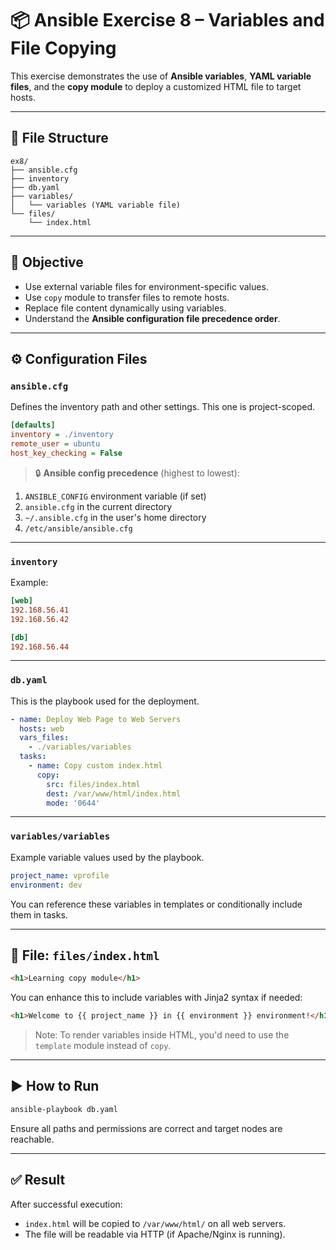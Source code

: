 # 📦 Ansible Exercise 8 – Variables and File Copying

This exercise demonstrates the use of **Ansible variables**, **YAML variable files**, and the **copy module** to deploy a customized HTML file to target hosts.

---

## 📁 File Structure

```
ex8/
├── ansible.cfg
├── inventory
├── db.yaml
├── variables/
│   └── variables (YAML variable file)
└── files/
    └── index.html
```

---

## 🧠 Objective

- Use external variable files for environment-specific values.
- Use `copy` module to transfer files to remote hosts.
- Replace file content dynamically using variables.
- Understand the **Ansible configuration file precedence order**.

---

## ⚙️ Configuration Files

### `ansible.cfg`
Defines the inventory path and other settings. This one is project-scoped.

```ini
[defaults]
inventory = ./inventory
remote_user = ubuntu
host_key_checking = False
```

> 🔒 **Ansible config precedence** (highest to lowest):
1. `ANSIBLE_CONFIG` environment variable (if set)
2. `ansible.cfg` in the current directory
3. `~/.ansible.cfg` in the user's home directory
4. `/etc/ansible/ansible.cfg`

---

### `inventory`

Example:
```ini
[web]
192.168.56.41
192.168.56.42

[db]
192.168.56.44
```

---

### `db.yaml`

This is the playbook used for the deployment.

```yaml
- name: Deploy Web Page to Web Servers
  hosts: web
  vars_files:
    - ./variables/variables
  tasks:
    - name: Copy custom index.html
      copy:
        src: files/index.html
        dest: /var/www/html/index.html
        mode: '0644'
```

---

### `variables/variables`

Example variable values used by the playbook.

```yaml
project_name: vprofile
environment: dev
```

You can reference these variables in templates or conditionally include them in tasks.

---

## 📄 File: `files/index.html`

```html
<h1>Learning copy module</h1>
```

You can enhance this to include variables with Jinja2 syntax if needed:

```html
<h1>Welcome to {{ project_name }} in {{ environment }} environment!</h1>
```

> Note: To render variables inside HTML, you'd need to use the `template` module instead of `copy`.

---

## ▶️ How to Run

```bash
ansible-playbook db.yaml
```

Ensure all paths and permissions are correct and target nodes are reachable.

---

## ✅ Result

After successful execution:

- `index.html` will be copied to `/var/www/html/` on all web servers.
- The file will be readable via HTTP (if Apache/Nginx is running).